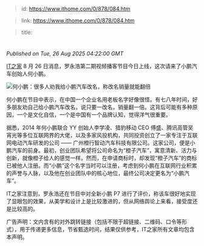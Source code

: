 > id: https://www.ithome.com/0/878/084.htm

> link: https://www.ithome.com/0/878/084.htm

> title: 

# 
_Published on Tue, 26 Aug 2025 04:22:00 GMT_

[IT之家](https://www.ithome.com/) 8 月 26 日消息，罗永浩第二期视频播客节目今日上线，这次请来了小鹏汽车创始人何小鹏。

![](https://img.ithome.com/newsuploadfiles/2025/8/7849c5e4-de36-4f79-b549-a7e43e2d3564.jpg?x-bce-process=image/format,f_auto "何小鹏：很多人劝我给小鹏汽车改名，称改名销量就能翻倍")

何小鹏在节目中表示，在中国一个企业名用老板名字好像很怪。有七八年时间，好多朋友劝自己给小鹏汽车改名，说只要一改名，销量翻一倍。这背后可能有多种原因，一个是文化自信，一个是中国有一个品牌认知，觉得洋气很重要。

据悉，2014 年何小鹏联合 YY 创始人李学凌、猎豹移动 CEO 傅盛、腾讯高管吴宵光等多位互联网界的大佬，以及多家风投机构，共同投资创立了一家专注于互联网电动汽车研发的公司 —— 广州橙行智动汽车科技有限公司。这家公司，便是小鹏汽车的前身。最初，创业团队希望将公司命名为“橙子汽车”，寓意清新、活力与创新，就像橙子给人的感觉一样。然而，在申请商标时，却发现“橙子汽车”的商标已被他人注册。而“小鹏”这个名字当时可以注册，考虑到何小鹏在互联网行业积累的声誉与人脉，以及他在创业团队中的核心地位，最终公司决定更名为“小鹏汽车”。

IT之家注意到，罗永浩还在节目中对全新小鹏 P7 进行了评价，称该车很好地实现了显眼包的效果，从美学和设计上是比较激进的，但从网络舆论上来看，接受度还是比较高的。

广告声明：文内含有的对外跳转链接（包括不限于超链接、二维码、口令等形式），用于传递更多信息，节省甄选时间，结果仅供参考，IT之家所有文章均包含本声明。
